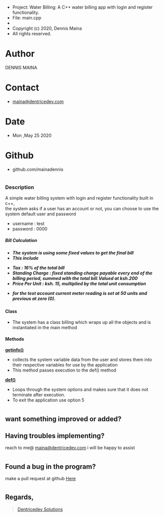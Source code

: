  * Project:  Water Billing: A C++ water billing app with login and register functionality.
 * File:     main.cpp
 *
 * Copyright (c) 2020, Dennis Maina
 * All rights reserved.
# Author 
 DENNIS MAINA
# Contact
* maina@dentricedev.com
# Date 
* Mon ,May 25 2020
# Github 
* github.com/mainadennis
# 
<h3>Description</h3>
<p>A simple water billing system with login and register functionality built in c++,<br>
the system asks if a user has an account or not, you can choose to use the system default user and password</p> <ul><li>username : test </li><li>password : 0000</li></ul>
<h5>Bill Calculation<h5>

* The system is using some fixed values to get the final bill
* This include 
<ul>
<li>Tax : 16% of the total bill</li>
<li>Standing Charge : fixed standing charge payable every end of the billing period, summed with the total bill.Valued at ksh.200</li>
<li>Price Per Unit : ksh. 15, multiplied by the total unit consumption</li>
</ul>

* for the test account current meter reading is set at 50 units and previous at zero (0).
<h4>Class </h4>

* The system has a class billing which wraps up all the objects and is instantiated in the main method
<h4>Methods</h4>
<b><u>getinfo()</u></b>

* collects the system variable data from the user and stores them into their respective variables for use by the application
* This method passes execution to the def() method

<b><u>def()</u></b>

* Loops through the system options and makes sure that it does not terminate after execution.
* To exit the application use option 5

# 
## want something improved or added?
## Having troubles implementing?
 reach to me@ maina@dentricedev.com
 i will be happy to assist 
# 
## Found a bug in the program?
 make a pull request at github [Here](https://github.com/mainadennis/A-c-plus-plus-water-billing-system-with-login-and-register-functionality/)
# 
## Regards,
>[Dentricedev Solutions](https://dentricedev.com)
